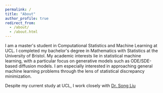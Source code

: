 ```yaml
---
permalink: /
title: "About"
author_profile: true
redirect_from: 
  - /about/
  - /about.html
---
```


I am a master's student in Computational Statistics and Machine Learning at UCL. I completed my bachelor's degree in Mathematics with Statistics at the University of Bristol. My academic interests lie in statistical machine learning, with a particular focus on generative models such as ODE/SDE-based diffusion models. I am especially interested in approaching general machine learning problems through the lens of statistical discrepancy minimization.

Despite my current study at UCL, I work closely with [Dr. Song Liu](https://allmodelsarewrong.net)
